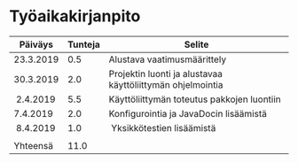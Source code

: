 # Työaikakirjanpito

| Päiväys       | Tunteja       | Selite       |
| ------------- | ------------- | ------------ |
| 23.3.2019     | 0.5           | Alustava vaatimusmäärittely |
| 30.3.2019     | 2.0           | Projektin luonti ja alustavaa käyttöliittymän ohjelmointia |
| 2.4.2019      | 5.5           | Käyttöliittymän toteutus pakkojen luontiin |
| 7.4.2019      | 2.0           | Konfigurointia ja JavaDocin lisäämistä |
| 8.4.2019      | 1.0           | Yksikkötestien lisäämistä |
|               |               |              |
| Yhteensä      | 11.0                         |
